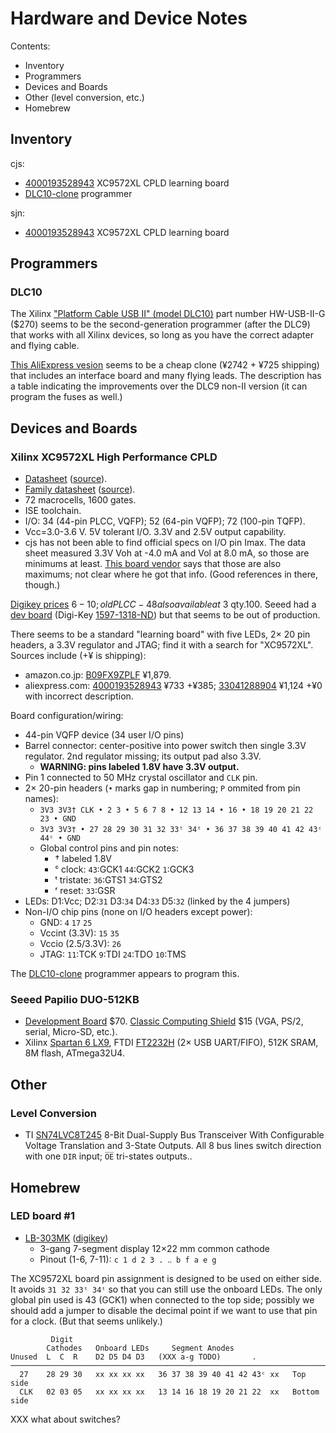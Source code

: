 Hardware and Device Notes
=========================

Contents:
- Inventory
- Programmers
- Devices and Boards
- Other (level conversion, etc.)
- Homebrew

Inventory
---------

cjs:
- [4000193528943][] XC9572XL CPLD learning board
- [DLC10-clone] programmer

sjn:
- [4000193528943][] XC9572XL CPLD learning board


Programmers
-----------

### DLC10

The Xilinx ["Platform Cable USB II" (model DLC10)][DLC10] part number
HW-USB-II-G ($270) seems to be the second-generation programmer (after the
DLC9) that works with all Xilinx devices, so long as you have the correct
adapter and flying cable.

[This AliExpress vesion][DLC10-clone] seems to be a cheap clone (¥2742 +
¥725 shipping) that includes an interface board and many flying leads. The
description has a table indicating the improvements over the DLC9 non-II
version (it can program the fuses as well.)


Devices and Boards
----------------

### Xilinx XC9572XL High Performance CPLD

- [Datasheet][XC9572XL] ([source][XC9572XL-orig]).
- [Family datasheet][XC9500XL] ([source][XC9500XL-orig]).
- 72 macrocells, 1600 gates.
- ISE toolchain.
- I/O: 34 (44-pin PLCC, VQFP); 52 (64-pin VQFP); 72 (100-pin TQFP).
- Vcc=3.0-3.6 V. 5V tolerant I/O. 3.3V and 2.5V output capability.
- cjs has not been able to find official specs on I/O pin Imax. The data sheet
  measured 3.3V Voh at -4.0 mA and Vol at 8.0 mA, so those are minimums at
  least. [This board vendor][OHO] says that those are also maximums; not clear
  where he got that info. (Good references in there, though.)

[Digikey prices][dk9572] $6-10; old PLCC-48 also available at ~$3 qty.100.
Seeed had a [dev board][seeed-XC9572XL] (Digi-Key [1597-1318-ND]) but that
seems to be out of production.

There seems to be a standard "learning board" with five LEDs, 2× 20 pin
headers, a 3.3V regulator and JTAG; find it with a search for "XC9572XL".
Sources include (+¥ is shipping):
- amazon.co.jp: [B09FX9ZPLF] ¥1,879.
- aliexpress.com: [4000193528943] ¥733 +¥385;
  [33041288904] ¥1,124 +¥0 with incorrect description.

Board configuration/wiring:
- 44-pin VQFP device (34 user I/O pins)
- Barrel connector: center-positive into power switch then single 3.3V
  regulator. 2nd regulator missing; its output pad also 3.3V.
  - __WARNING: pins labeled 1.8V have 3.3V output.__
- Pin 1 connected to 50 MHz crystal oscillator and `CLK` pin.
- 2× 20-pin headers (`•` marks gap in numbering; `P` ommited from pin names):
  - `3V3 3V3† CLK • 2 3 • 5 6 7 8 • 12 13 14 • 16 • 18 19 20 21 22 23 • GND`
  - `3V3 3V3† • 27 28 29 30 31 32 33ᵗ 34ᵗ • 36 37 38 39 40 41 42 43ᶜ 44ᶜ • GND`
  - Global control pins and pin notes:
    - † labeled 1.8V
    - ᶜ clock: `43`:GCK1 `44`:GCK2 `1`:GCK3
    - ᵗ tristate: `36`:GTS1 `34`:GTS2
    - ʳ reset: `33`:GSR
- LEDs: D1:Vcc;  D2:`31`  D3:`34`  D4:`33`  D5:`32`  (linked by the 4 jumpers)
- Non-I/O chip pins (none on I/O headers except power):
    - GND: `4` `17` `25`
    - Vccint (3.3V): `15` `35`
    - Vccio (2.5/3.3V): `26`
    - JTAG: `11`:TCK `9`:TDI `24`:TDO `10`:TMS

The [DLC10-clone] programmer appears to program this.

### Seeed Papilio DUO-512KB

- [Development Board][pap-db] $70. [Classic Computing Shield][pap-sh] $15
  (VGA, PS/2, serial, Micro-SD, etc.).
- Xilinx [Spartan 6 LX9], FTDI [FT2232H][] (2× USB UART/FIFO), 512K SRAM,
  8M flash, ATmega32U4.


Other
-----

### Level Conversion

- TI [SN74LVC8T245] 8-Bit Dual-Supply Bus Transceiver With Configurable
  Voltage Translation and 3-State Outputs. All 8 bus lines switch direction
  with one `DIR` input; `O̅E̅` tri-states outputs..


Homebrew
--------

### LED board #1

- [LB-303MK][] ([digikey][LB-303MKdk])
  - 3-gang 7-segment display 12×22 mm common cathode
  - Pinout (1-6, 7-11): `c 1 d 2 3 . ‥ b f a e g `

The XC9572XL board pin assignment is designed to be used on either side. It
avoids `31 32 33ᵗ 34ᵗ` so that you can still use the onboard LEDs. The only
global pin used is 43 (GCK1) when connected to the top side; possibly we
should add a jumper to disable the decimal point if we want to use that pin
for a clock. (But that seems unlikely.)

             Digit
            Cathodes   Onboard LEDs     Segment Anodes
    Unused  L  C  R    D2 D5 D4 D3   (XXX a-g TODO)       .
    ─────────────────────────────────────────────────────────────────────────
      27    28 29 30   xx xx xx xx   36 37 38 39 40 41 42 43ᶜ xx   Top side
      CLK   02 03 05   xx xx xx xx   13 14 16 18 19 20 21 22  xx   Bottom side

XXX what about switches?



<!-------------------------------------------------------------------->
[DLC10]: https://www.xilinx.com/products/boards-and-kits/hw-usb-ii-g.html
[DLC10-clone]: https://www.aliexpress.com/item/32691266814.html

<!-- Devices and Boards / Xilinx XC9572XL High Performance CPLD -->
[1597-1318-ND]: https://www.digikey.com/en/products/detail/seeed-technology-co-ltd/102990001/5488214?s=N4IgTCBcDaIBoGECcBWA7GOAZEBdAvkA
[33041288904]: https://www.aliexpress.com/item/33041288904.html
[4000193528943]: https://www.aliexpress.com/item/4000193528943.html
[B09FX9ZPLF]: https://www.amazon.co.jp/dp/B09FX9ZPLF
[OHO]: http://www.oho-elektronik.de/pics/UM_XC9572XL.pdf
[XC9500XL-orig]: https://www.xilinx.com/support/documentation/data_sheets/ds054.pdf
[XC9500XL]: ./XC9500XL.pdf
[XC9572XL-orig]: https://www.xilinx.com/support/documentation/data_sheets/ds057.pdf
[XC9572XL]: ./XC9572XL.pdf
[dk9572]: https://www.digikey.com/en/products/filter/embedded-cplds-complex-programmable-logic-devices/695?s=N4IgTCBcDaIBoGECcBWA7GOAZEBdAvkA
[seeed-XC9572XL]: https://www.seeedstudio.com/XC9572XL-CPLD-development-board-v1b-p-799.html

<!-- Devices and Boards / Seeed Papilio DUO-512KB -->
[FT2232H]: http://www.ftdichip.com/Support/Documents/DataSheets/ICs/DS_FT2232H.pdf
[Spartan 6 LX9]: https://www.xilinx.com/support/documentation/data_sheets/ds160.pdf
[pap-db]: https://www.seeedstudio.com/Papilio-DUO-512KB-p-2328.html
[pap-sh]: https://www.seeedstudio.com/Classic-Computing-Shield-V1-01.html

<!-- Other / Level Conversion -->
[SN74LVC8T245]: https://www.ti.com/lit/ds/sces584b/sces584b.pdf

<!-- Homebrew -->
[LB-303MK]: https://fscdn.rohm.com/en/products/databook/datasheet/opto/led_display/numeric/lb-303ak.pdf
[LB-303MKdk]: https://www.digikey.com/en/products/detail/rohm-semiconductor/LB-303MK/4003466
